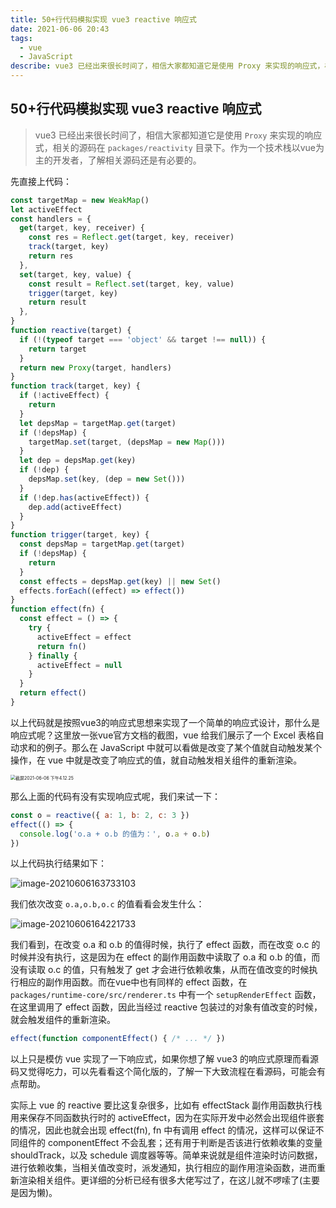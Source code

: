```yaml
---
title: 50+行代码模拟实现 vue3 reactive 响应式
date: 2021-06-06 20:43
tags:
  - vue
  - JavaScript
describe: vue3 已经出来很长时间了，相信大家都知道它是使用 Proxy 来实现的响应式，相关的源码在 packages/reactivity 目录下。作为一个技术栈以vue为主的开发者，了解相关源码还是有必要的。
---
```


## 50+行代码模拟实现 vue3 reactive 响应式

> vue3 已经出来很长时间了，相信大家都知道它是使用 `Proxy` 来实现的响应式，相关的源码在 `packages/reactivity` 目录下。作为一个技术栈以vue为主的开发者，了解相关源码还是有必要的。

先直接上代码：

```js
const targetMap = new WeakMap()
let activeEffect
const handlers = {
  get(target, key, receiver) {
    const res = Reflect.get(target, key, receiver)
    track(target, key)
    return res
  },
  set(target, key, value) {
    const result = Reflect.set(target, key, value)
    trigger(target, key)
    return result
  },
}
function reactive(target) {
  if (!(typeof target === 'object' && target !== null)) {
    return target
  }
  return new Proxy(target, handlers)
}
function track(target, key) {
  if (!activeEffect) {
    return
  }
  let depsMap = targetMap.get(target)
  if (!depsMap) {
    targetMap.set(target, (depsMap = new Map()))
  }
  let dep = depsMap.get(key)
  if (!dep) {
    depsMap.set(key, (dep = new Set()))
  }
  if (!dep.has(activeEffect)) {
    dep.add(activeEffect)
  }
}
function trigger(target, key) {
  const depsMap = targetMap.get(target)
  if (!depsMap) {
    return
  }
  const effects = depsMap.get(key) || new Set()
  effects.forEach((effect) => effect())
}
function effect(fn) {
  const effect = () => {
    try {
      activeEffect = effect
      return fn()
    } finally {
      activeEffect = null
    }
  }
  return effect()
}
```

以上代码就是按照vue3的响应式思想来实现了一个简单的响应式设计，那什么是响应式呢？这里放一张vue官方文档的截图，vue 给我们展示了一个 Excel 表格自动求和的例子。那么在 JavaScript 中就可以看做是改变了某个值就自动触发某个操作，在 vue 中就是改变了响应式的值，就自动触发相关组件的重新渲染。

<img src="https://cdn.jsdelivr.net/gh/Zjinxing/image-galary@master/blog/%E6%88%AA%E5%B1%8F2021-06-06%20%E4%B8%8B%E5%8D%884.12.25.png" alt="截屏2021-06-06 下午4.12.25" style="zoom: 50%;" />

那么上面的代码有没有实现响应式呢，我们来试一下：

```js
const o = reactive({ a: 1, b: 2, c: 3 })
effect(() => {
  console.log('o.a + o.b 的值为：', o.a + o.b)
})
```

以上代码执行结果如下：

![image-20210606163733103](https://cdn.jsdelivr.net/gh/Zjinxing/image-galary@master/blog/image-20210606163733103.png)

我们依次改变 `o.a,o.b,o.c` 的值看看会发生什么：

![image-20210606164221733](https://cdn.jsdelivr.net/gh/Zjinxing/image-galary@master/blog/image-20210606164221733.png)

我们看到，在改变 o.a 和 o.b 的值得时候，执行了 effect 函数，而在改变 o.c 的时候并没有执行，这是因为在 effect 的副作用函数中读取了 o.a 和 o.b 的值，而没有读取  o.c 的值，只有触发了 get 才会进行依赖收集，从而在值改变的时候执行相应的副作用函数。而在vue中也有同样的 effect 函数，在 `packages/runtime-core/src/renderer.ts` 中有一个 `setupRenderEffect` 函数，在这里调用了 effect 函数，因此当经过 reactive 包装过的对象有值改变的时候，就会触发组件的重新渲染。

```js
effect(function componentEffect() { /* ... */ })
```



以上只是模仿 vue 实现了一下响应式，如果你想了解 vue3 的响应式原理而看源码又觉得吃力，可以先看看这个简化版的，了解一下大致流程在看源码，可能会有点帮助。

实际上 vue 的 reactive 要比这复杂很多，比如有 effectStack 副作用函数执行栈用来保存不同函数执行时的 activeEffect，因为在实际开发中必然会出现组件嵌套的情况，因此也就会出现 effect(fn), fn 中有调用 effect 的情况，这样可以保证不同组件的 componentEffect 不会乱套；还有用于判断是否该进行依赖收集的变量 shouldTrack，以及 schedule 调度器等等。简单来说就是组件渲染时访问数据，进行依赖收集，当相关值改变时，派发通知，执行相应的副作用渲染函数，进而重新渲染相关组件。更详细的分析已经有很多大佬写过了，在这儿就不啰嗦了(主要是因为懒)。





